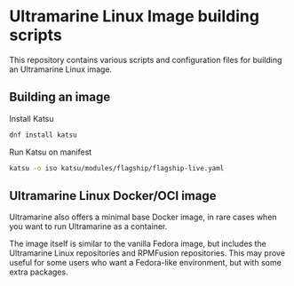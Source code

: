 # Ultramarine Linux Image building scripts

This repository contains various scripts and configuration files for building an Ultramarine Linux image.

## Building an image

Install Katsu

```bash
dnf install katsu
```

Run Katsu on manifest

```bash
katsu -o iso katsu/modules/flagship/flagship-live.yaml
```

## Ultramarine Linux Docker/OCI image

Ultramarine also offers a minimal base Docker image, in rare cases when you want to run Ultramarine as a container.

The image itself is similar to the vanilla Fedora image, but includes the Ultramarine Linux repositories and RPMFusion repositories. This may prove useful for some users who want a Fedora-like environment, but with some extra packages.
